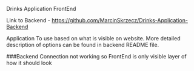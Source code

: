 Drinks Application FrontEnd

Link to Backend - https://github.com/MarcinSkrzecz/Drinks-Application-Backend

Application To use based on what is visible on website.
More detailed description of options can be found in backend README file.

###Backend Connection not working so FrontEnd is only visible layer of how it should look
